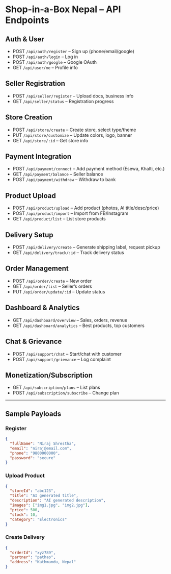 # Shop-in-a-Box Nepal – API Endpoints

## Auth & User
- POST `/api/auth/register` – Sign up (phone/email/google)
- POST `/api/auth/login` – Log in
- POST `/api/auth/google` – Google OAuth
- GET `/api/user/me` – Profile info

## Seller Registration
- POST `/api/seller/register` – Upload docs, business info
- GET `/api/seller/status` – Registration progress

## Store Creation
- POST `/api/store/create` – Create store, select type/theme
- PUT `/api/store/customize` – Update colors, logo, banner
- GET `/api/store/:id` – Get store info

## Payment Integration
- POST `/api/payment/connect` – Add payment method (Esewa, Khalti, etc.)
- GET `/api/payment/balance` – Seller balance
- POST `/api/payment/withdraw` – Withdraw to bank

## Product Upload
- POST `/api/product/upload` – Add product (photos, AI title/desc/price)
- POST `/api/product/import` – Import from FB/Instagram
- GET `/api/product/list` – List store products

## Delivery Setup
- POST `/api/delivery/create` – Generate shipping label, request pickup
- GET `/api/delivery/track/:id` – Track delivery status

## Order Management
- POST `/api/order/create` – New order
- GET `/api/order/list` – Seller’s orders
- PUT `/api/order/update/:id` – Update status

## Dashboard & Analytics
- GET `/api/dashboard/overview` – Sales, orders, revenue
- GET `/api/dashboard/analytics` – Best products, top customers

## Chat & Grievance
- POST `/api/support/chat` – Start/chat with customer
- POST `/api/support/grievance` – Log complaint

## Monetization/Subscription
- GET `/api/subscription/plans` – List plans
- POST `/api/subscription/subscribe` – Change plan

---
## Sample Payloads

### Register
```json
{
  "fullName": "Niraj Shrestha",
  "email": "niraj@email.com",
  "phone": "9800000000",
  "password": "secure"
}
```

### Upload Product
```json
{
  "storeId": "abc123",
  "title": "AI generated title",
  "description": "AI generated description",
  "images": ["img1.jpg", "img2.jpg"],
  "price": 500,
  "stock": 10,
  "category": "Electronics"
}
```

### Create Delivery
```json
{
  "orderId": "xyz789",
  "partner": "pathao",
  "address": "Kathmandu, Nepal"
}
```